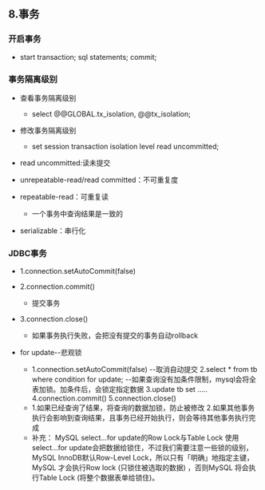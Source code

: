 ## 8.事务

### 开启事务

- start transaction;    sql statements;  commit;

### 事务隔离级别

- 查看事务隔离级别

	- select @@GLOBAL.tx_isolation, @@tx_isolation;

- 修改事务隔离级别

	- set session transaction isolation level read uncommitted;

- read uncommitted:读未提交
- unrepeatable-read/read committed：不可重复度
- repeatable-read：可重复读

	- 一个事务中查询结果是一致的

- serializable：串行化

### JDBC事务

- 1.connection.setAutoCommit(false)
- 2.connection.commit()

	- 提交事务

- 3.connection.close()

	- 如果事务执行失败，会把没有提交的事务自动rollback

- for update--悲观锁

	- 1.connection.setAutoCommit(false) --取消自动提交
2.select * from tb where condition for update; --如果查询没有加条件限制，mysql会将全表加锁。加条件后，会锁定指定数据
3.update tb set .....
4.connection.commit()
5.connection.close()
	- 1.如果已经查询了结果，将查询的数据加锁，防止被修改
2.如果其他事务执行会影响到查询结果，且事务已经开始执行，则会等待其他事务执行完成
	- 补充：
MySQL select…for update的Row Lock与Table Lock
使用select…for update会把数据给锁住，不过我们需要注意一些锁的级别，MySQL InnoDB默认Row-Level Lock，所以只有「明确」地指定主键，MySQL 
才会执行Row lock (只锁住被选取的数据) ，否则MySQL 将会执行Table Lock (将整个数据表单给锁住)。
